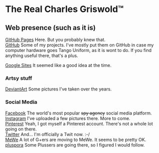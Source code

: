 The Real Charles Griswold&trade;
================================

## Web presence (such as it is)

[GitHub Pages](https://charlesgriswold.github.io/) Here. But you probably knew that.  
[GitHub](https://github.com/CharlesGriswold) Some of my projects. I've mostly put them on GitHub in case my computer hardware goes Tango Uniform, as it is wont to do. If you find anything useful there, that's a plus.

[Google Sites](https://sites.google.com/view/chkgrz/) It seemed like a good idea at the time.

### Artsy stuff

[DeviantArt](https://www.deviantart.com/charlesgriswold) Some pictures I've taken over the years.

### Social Media

[Facebook](https://www.facebook.com/CharlesWGriswold) The world's most popular ~~spy agency~~ social media platform.  
[Instagram](https://www.instagram.com/chkgrz/) I've uploaded a few pictures there. More to come.  
[Pinterest](https://www.pinterest.com/charlesgriswold/) Yeah, I got myself a Pinterest account. There's not a whole lot going on there.  
[Twitter](https://twitter.com/CharlesGriswo13) And... I'm officially a Twit now. :-/  
[MeWe](https://mewe.com/i/charlesgriswold) A lot of G+ers are moving to MeWe. It seems to be pretty OK.  
[pluspora](https://pluspora.com/people/026e9000e17c0136ffd2005056264835) Some Plussers are going there, so I figured I would follow.

